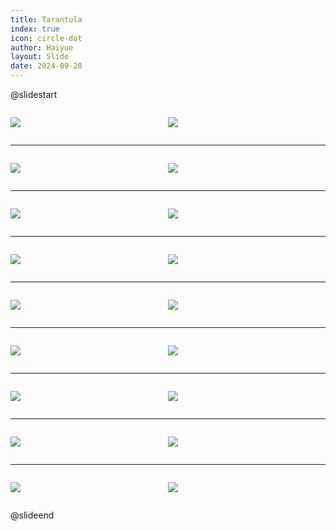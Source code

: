 ```yaml
---
title: Tarantula
index: true
icon: circle-dot
author: Haiyue
layout: Slide
date: 2024-09-20
---
```

 
@slidestart

<div style="display:flex">
<div style="flex:1">

![](/data/english/reading/Level-K/Tarantula/001.png)
</div>
<div style="flex:1">

![](/data/english/reading/Level-K/Tarantula/002.png)
</div>
</div>

---

<div style="display:flex">
<div style="flex:1">

![](/data/english/reading/Level-K/Tarantula/003.png)
</div>
<div style="flex:1">

![](/data/english/reading/Level-K/Tarantula/004.png)
</div>
</div>

---

<div style="display:flex">
<div style="flex:1">

![](/data/english/reading/Level-K/Tarantula/005.png)
</div>
<div style="flex:1">

![](/data/english/reading/Level-K/Tarantula/006.png)
</div>
</div>

---

<div style="display:flex">
<div style="flex:1">

![](/data/english/reading/Level-K/Tarantula/007.png)
</div>
<div style="flex:1">

![](/data/english/reading/Level-K/Tarantula/008.png)
</div>
</div>

---

<div style="display:flex">
<div style="flex:1">

![](/data/english/reading/Level-K/Tarantula/009.png)
</div>
<div style="flex:1">

![](/data/english/reading/Level-K/Tarantula/010.png)
</div>
</div>

---

<div style="display:flex">
<div style="flex:1">

![](/data/english/reading/Level-K/Tarantula/011.png)
</div>
<div style="flex:1">

![](/data/english/reading/Level-K/Tarantula/012.png)
</div>
</div>

---

<div style="display:flex">
<div style="flex:1">

![](/data/english/reading/Level-K/Tarantula/013.png)
</div>
<div style="flex:1">

![](/data/english/reading/Level-K/Tarantula/014.png)
</div>
</div>

---

<div style="display:flex">
<div style="flex:1">

![](/data/english/reading/Level-K/Tarantula/015.png)
</div>
<div style="flex:1">

![](/data/english/reading/Level-K/Tarantula/016.png)
</div>
</div>

---

<div style="display:flex">
<div style="flex:1">

![](/data/english/reading/Level-K/Tarantula/017.png)
</div>
<div style="flex:1">

![](/data/english/reading/Level-K/Tarantula/018.png)
</div>
</div>

@slideend